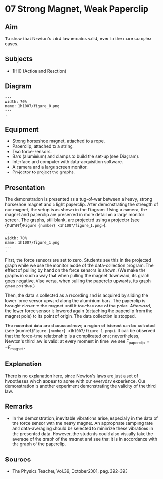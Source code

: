 # 07 Strong Magnet, Weak Paperclip  
  
## Aim   
 To show that Newton's third law remains valid, even in the more complex cases.    
  
## Subjects   
* 1H10 (Action and Reaction)   

## Diagram
   
```{figure} figures/figure_0.png  
---  
width: 70%  
name: 1h1007/figure_0.png  
---  
. 
```

## Equipment
 *  Strong horseshoe magnet, attached to a rope. 
 *  Paperclip, attached to a string. 
 *  Two force-sensors. 
 *  Bars (aluminium) and clamps to build the set-up (see Diagram). 
 *  Interface and computer with data-acquisition software.
 *  A camera and a large screen monitor. 
 *  Projector to project the graphs.
    
  
## Presentation   
The demonstration is presented as a tug-of-war between a heavy, strong horseshoe magnet and a light paperclip. After demonstrating the strength of our magnet, the setup is as shown in the Diagram. Using a camera, the magnet and paperclip are presented in more detail on a large monitor screen. The graphs, still blank, are projected using a projector (see {numref}`Figure {number} <1h1007/figure_1.png>`).  

```{figure} figures/figure_1.png  
---  
width: 70%  
name: 1h1007/figure_1.png  
---  
. 
```

First, the force sensors are set to zero. Students see this in the projected graph while we use the monitor mode of the data-collection program. The effect of pulling by hand on the force sensors is shown. (We make the graphs in such a way that when pulling the magnet downward, its graph goes negative. Vise versa, when pulling the paperclip upwards, its graph goes positive.)

Then, the data is collected as a recording and is acquired by sliding the lower force sensor upward along the aluminium bars. The paperclip is brought closer to the magnet until it touches one of the poles. Afterward, the lower force sensor is lowered again (detaching  the paperclip from the magnet pole) to its point of origin. The data collection is stopped.

The recorded data are discussed now; a region of interest can be selected (see {numref}`Figure {number} <1h1007/figure_1.png>`). It can be observed that the force-time relationship is a complicated one; nevertheless, Newton's third law is valid: at every moment in time, we see $F_{\text {paperclip }}=-F_{\text {magnet }}$.   
  
## Explanation   
 There is no explanation here, since Newton's laws are just a set of hypotheses which appear to agree with our everyday experience. Our demonstration is another experiment demonstrating the validity of the third law.
  
## Remarks
 *  In the demonstration, inevitable vibrations arise, especially in the data of the force sensor with the heavy magnet. An appropriate sampling rate and data-averaging should be selected to minimize these vibrations in the presented data. However, the students could also visually take the average of the graph of the magnet and see that it is in accordance with the graph of the paperclip.
   
  
## Sources
 *  The Physics Teacher, Vol.39, October2001, pag. 392-393
  
